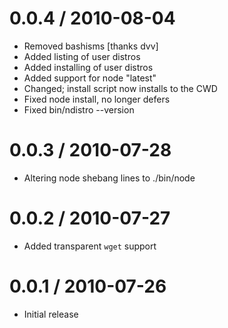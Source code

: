 
0.0.4 / 2010-08-04
==================

  * Removed bashisms [thanks dvv]
  * Added listing of user distros
  * Added installing of user distros
  * Added support for node "latest"
  * Changed; install script now installs to the CWD
  * Fixed node install, no longer defers
  * Fixed bin/ndistro --version

0.0.3 / 2010-07-28
==================

  * Altering node shebang lines to ./bin/node

0.0.2 / 2010-07-27
==================

  * Added transparent `wget` support


0.0.1 / 2010-07-26
==================

  * Initial release
